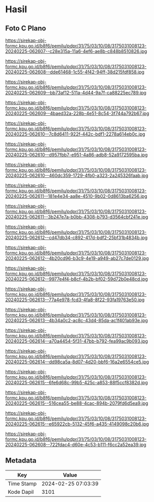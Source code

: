 # Hasil

## Foto C Plano

https://sirekap-obj-formc.kpu.go.id/b8f6/pemilu/pdpr/31/75/03/10/08/3175031008123-20240225-062607--c28e315a-11a6-4ef6-ae8b-c848b8510826.jpg

https://sirekap-obj-formc.kpu.go.id/b8f6/pemilu/pdpr/31/75/03/10/08/3175031008123-20240225-062608--dde61468-1c55-4f42-94ff-38d215fdf858.jpg

https://sirekap-obj-formc.kpu.go.id/b8f6/pemilu/pdpr/31/75/03/10/08/3175031008123-20240225-062609--bb73af12-511a-4d44-9a7f-ca88225ec789.jpg

https://sirekap-obj-formc.kpu.go.id/b8f6/pemilu/pdpr/31/75/03/10/08/3175031008123-20240225-062609--4baed32a-228b-4e51-8c54-3f744a792b67.jpg

https://sirekap-obj-formc.kpu.go.id/b8f6/pemilu/pdpr/31/75/03/10/08/3175031008123-20240225-062610--7c8d6411-922f-442c-bdf1-2278a614eb0c.jpg

https://sirekap-obj-formc.kpu.go.id/b8f6/pemilu/pdpr/31/75/03/10/08/3175031008123-20240225-062610--d957fbb7-e951-4a86-adb8-52a9172595ba.jpg

https://sirekap-obj-formc.kpu.go.id/b8f6/pemilu/pdpr/31/75/03/10/08/3175031008123-20240225-062610--460dc359-1729-4fb0-a323-2a245326faab.jpg

https://sirekap-obj-formc.kpu.go.id/b8f6/pemilu/pdpr/31/75/03/10/08/3175031008123-20240225-062611--181e4e34-aa8e-4510-9b02-0d8613ba6256.jpg

https://sirekap-obj-formc.kpu.go.id/b8f6/pemilu/pdpr/31/75/03/10/08/3175031008123-20240225-062611--3b247e7a-b0bb-4308-b793-d3564cbf241e.jpg

https://sirekap-obj-formc.kpu.go.id/b8f6/pemilu/pdpr/31/75/03/10/08/3175031008123-20240225-062612--cd47db34-c892-417d-bdf2-25bf31b4834b.jpg

https://sirekap-obj-formc.kpu.go.id/b8f6/pemilu/pdpr/31/75/03/10/08/3175031008123-20240225-062612--4b20cd96-b3c9-4e19-a949-ab27c7de0129.jpg

https://sirekap-obj-formc.kpu.go.id/b8f6/pemilu/pdpr/31/75/03/10/08/3175031008123-20240225-062612--9977e4f4-b8cf-4b2b-bf02-59d72b0e48cd.jpg

https://sirekap-obj-formc.kpu.go.id/b8f6/pemilu/pdpr/31/75/03/10/08/3175031008123-20240225-062613--77a4e978-fcd3-4fa8-8f22-93fa19763e50.jpg

https://sirekap-obj-formc.kpu.go.id/b8f6/pemilu/pdpr/31/75/03/10/08/3175031008123-20240225-062613--4b34a0c2-ac8c-43d4-85da-ac1f401ab93e.jpg

https://sirekap-obj-formc.kpu.go.id/b8f6/pemilu/pdpr/31/75/03/10/08/3175031008123-20240225-062614--a70a4454-5f31-47bb-b792-fea99ac9b093.jpg

https://sirekap-obj-formc.kpu.go.id/b8f6/pemilu/pdpr/31/75/03/10/08/3175031008123-20240225-062614--dd98ca5a-8d07-4d20-bbf6-16a2e6554ce5.jpg

https://sirekap-obj-formc.kpu.go.id/b8f6/pemilu/pdpr/31/75/03/10/08/3175031008123-20240225-062615--6fe6d68c-99b5-425c-a853-88f5ccf8382d.jpg

https://sirekap-obj-formc.kpu.go.id/b8f6/pemilu/pdpr/31/75/03/10/08/3175031008123-20240225-062615--516cea55-be88-4cac-894b-2079fd6d5ea9.jpg

https://sirekap-obj-formc.kpu.go.id/b8f6/pemilu/pdpr/31/75/03/10/08/3175031008123-20240225-062615--e65922cb-5132-45f6-a435-4149098c20b6.jpg

https://sirekap-obj-formc.kpu.go.id/b8f6/pemilu/pdpr/31/75/03/10/08/3175031008123-20240225-062608--722fdac4-d60e-4c53-b111-f6cc2a52ea39.jpg


## Metadata

| Key        | Value               |
| ---------- | ------------------- |
| Time Stamp | 2024-02-25 07:03:39 |
| Kode Dapil | 3101                |




